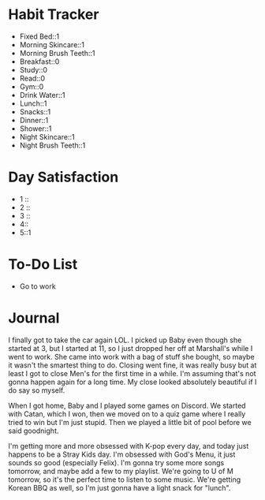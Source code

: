 # Habit Tracker
- Fixed Bed::1
- Morning Skincare::1
- Morning Brush Teeth::1
- Breakfast::0
- Study::0
- Read::0
- Gym::0
- Drink Water::1
- Lunch::1
- Snacks::1
- Dinner::1
- Shower::1
- Night Skincare::1
- Night Brush Teeth::1

# Day Satisfaction
- 1 ::
- 2 ::
- 3 ::
- 4::
- 5::1

# To-Do List
- Go to work
# Journal
I finally got to take the car again LOL. I picked up Baby even though she started at 3, but I started at 11, so I just dropped her off at Marshall's while I went to work. She came into work with a bag of stuff she bought, so maybe it wasn't the smartest thing to do. Closing went fine, it was really busy but at least I got to close Men's for the first time in a while. I'm assuming that's not gonna happen again for a long time. My close looked absolutely beautiful if I do say so myself.

When I got home, Baby and I played some games on Discord. We started with Catan, which I won, then we moved on to a quiz game where I really tried to win but I'm just stupid. Then we played a little bit of pool before we said goodnight. 

I'm getting more and more obsessed with K-pop every day, and today just happens to be a Stray Kids day. I'm obsessed with God's Menu, it just sounds so good (especially Felix). I'm gonna try some more songs tomorrow, and maybe add a few to my playlist. We're going to U of M tomorrow, so it's the perfect time to listen to some music. We're getting Korean BBQ as well, so I'm just gonna have a light snack for "lunch".